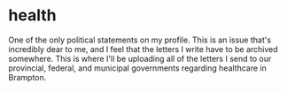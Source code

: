 # health
One of the only political statements on my profile. This is an issue that's incredibly dear to me, and I feel that the letters I write have to be archived somewhere. This is where I'll be uploading all of the letters I send to our provincial, federal, and municipal governments regarding healthcare in Brampton.
